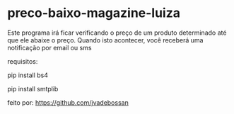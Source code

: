# preco-baixo-magazine-luiza

Este programa irá ficar verificando o preço de um produto determinado até que ele abaixe o preço.
Quando isto acontecer, você receberá uma notificação por email ou sms


requisitos:

pip install bs4

pip install smtplib


feito por: https://github.com/jvadebossan
